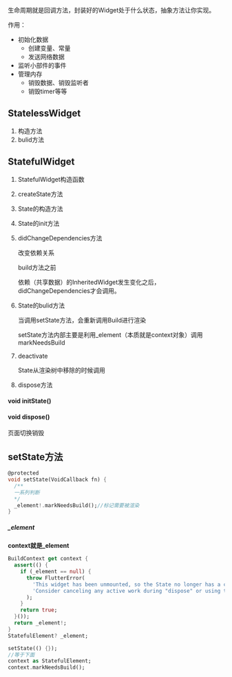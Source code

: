生命周期就是回调方法，封装好的Widget处于什么状态，抽象方法让你实现。

作用：

- 初始化数据
  - 创建变量、常量
  - 发送网络数据
- 监听小部件的事件
- 管理内存
  - 销毁数据、销毁监听者
  - 销毁timer等等

## StatelessWidget

1. 构造方法
2. bulid方法

## StatefulWidget

1. StatefulWidget构造函数

2. createState方法

3. State的构造方法

4. State的init方法

5. didChangeDependencies方法

   改变依赖关系

   build方法之前

   依赖（共享数据）的InheritedWidget发生变化之后，didChangeDependencies才会调用。

6. State的bulid方法

   当调用setState方法，会重新调用Build进行渲染

   setState方法内部主要是利用_element（本质就是context对象）调用markNeedsBuild

7. deactivate

   State从渲染树中移除的时候调用

8. dispose方法

#### void initState()

#### void dispose()

页面切换销毁

## setState方法

```dart
@protected
void setState(VoidCallback fn) {
  /**
  一系列判断
  */
  _element!.markNeedsBuild();//标记需要被渲染
}
```

##### _element

**context就是_element**

```dart
BuildContext get context {
  assert(() {
    if (_element == null) {
      throw FlutterError(
        'This widget has been unmounted, so the State no longer has a context (and should be considered defunct). \n'
        'Consider canceling any active work during "dispose" or using the "mounted" getter to determine if the State is still active.',
      );
    }
    return true;
  }());
  return _element!;
}
StatefulElement? _element;
```

```dart
setState(() {});
//等于下面
context as StatefulElement;
context.markNeedsBuild();
```